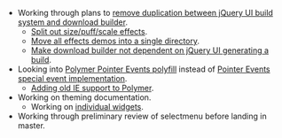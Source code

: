 * Working through plans to [remove duplication between jQuery UI build system and download builder](https://github.com/jquery/jquery-ui/pull/951).
  * [Split out size/puff/scale effects](https://github.com/jquery/jquery-ui/pull/981).
  * [Move all effects demos into a single directory](https://github.com/jquery/jquery-ui/pull/982).
  * [Make download builder not dependent on jQuery UI generating a build](https://github.com/jquery/download.jqueryui.com/pull/146).
* Looking into [Polymer Pointer Events polyfill](https://github.com/Polymer/PointerEvents) instead of [Pointer Events special event implementation](https://github.com/jquery/jquery-pointer-events).
  * [Adding old IE support to Polymer](http://lists.w3.org/Archives/Public/public-pointer-events/2013AprJun/0182.html).
* Working on theming documentation.
  * Working on [individual widgets](https://github.com/jquery/api.jqueryui.com/pull/144).
* Working through preliminary review of selectmenu before landing in master.
